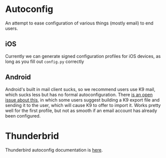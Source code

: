 # Autoconfig
An attempt to ease configuration of various things (mostly email) to end users.


## iOS
Currently we can generate signed configuration profiles for iOS devices, as long as you fill out
`config.py` correctly

## Android
Android's built in mail client sucks, so we recommend users use K9 mail, which sucks less but has
no formal autoconfiguration. There [is an open issue about this](https://github.com/k9mail/k-9/issues/777),
in which some users suggest building a K9 export file and sending it to the user, which will cause
K9 to offer to import it. Works pretty well for the first profile, but not as smooth if an email
account has already been configured.

# Thunderbrid
Thunderbird autoconfig documentation is [here](https://developer.mozilla.org/en-US/docs/Mozilla/Thunderbird/Autoconfiguration).
